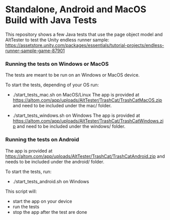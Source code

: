 # Standalone, Android and MacOS Build with Java Tests

This repository shows a few Java tests that use the page object model and AltTester to test the Unity endless runner sample:
https://assetstore.unity.com/packages/essentials/tutorial-projects/endless-runner-sample-game-87901

### Running the tests on Windows or MacOS
The tests are meant to be run on an Windows or MacOS device. 

To start the tests, depending of your OS run:

- ./start_tests_mac.sh on MacOS/Linux
    The app is provided at https://altom.com/app/uploads/AltTester/TrashCat/TrashCatMacOS.zip and need to be included under the mac/ folder.

- ./start_tests_windows.sh on Windows
    The app is provided at https://altom.com/app/uploads/AltTester/TrashCat/TrashCatWindows.zip and need to be included under the windows/ folder.

### Running the tests on Android
The app is provided at https://altom.com/app/uploads/AltTester/TrashCat/TrashCatAndroid.zip and needs to be included under the android/ folder.

To start the tests, run:
- ./start_tests_android.sh on Windows

This script will:

- start the app on your device
- run the tests
- stop the app after the test are done
